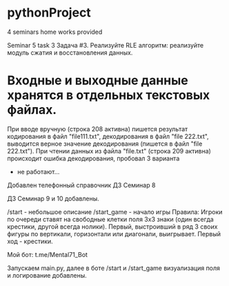 # pythonProject
4 seminars home works provided

Seminar 5 task 3
Задача #3.	Реализуйте RLE алгоритм: реализуйте модуль сжатия и восстановления данных.
# Входные и выходные данные хранятся в отдельных текстовых файлах.

При вводе вручную (строка 208 активна) пишется  результат кодирования в файл "file111.txt", 
декодирования в файл "file 222.txt",
выводится верное значение декодирования (пишется в файл "file 222.txt").
При чтении данных из файла "file.txt"  (строка 209 активна) происходит ошибка декодирования, пробовал 3 варианта 
- не работают...

Добавлен телефонный справочник ДЗ Семинар 8

ДЗ Семинар 9 и 10 добавлены.

/start - небольшое описание 
/start_game - начало игры 
Правила: Игроки по очереди ставят на свободные клетки поля 3х3 знаки (один всегда крестики, другой всегда нолики). 
Первый, выстроивший в ряд 3 своих фигуры по вертикали, горизонтали или диагонали, выигрывает. Первый ход - крестики.

Мой бот: t.me/Mental71_Bot

Запускаем main.py, далее в боте /start и /start_game
визуализация поля и логирование добавлены.
